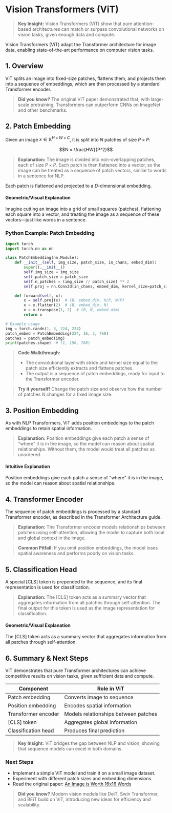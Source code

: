# Vision Transformers (ViT)

> **Key Insight:** Vision Transformers (ViT) show that pure attention-based architectures can match or surpass convolutional networks on vision tasks, given enough data and compute.

Vision Transformers (ViT) adapt the Transformer architecture for image data, enabling state-of-the-art performance on computer vision tasks.

## 1. Overview

ViT splits an image into fixed-size patches, flattens them, and projects them into a sequence of embeddings, which are then processed by a standard Transformer encoder.

> **Did you know?** The original ViT paper demonstrated that, with large-scale pretraining, Transformers can outperform CNNs on ImageNet and other benchmarks.

## 2. Patch Embedding
Given an image $`x \in \mathbb{R}^{H \times W \times C}`$, it is split into $`N`$ patches of size $`P \times P`$:

```math
N = \frac{HW}{P^2}
```

> **Explanation:**
> The image is divided into non-overlapping patches, each of size $P \times P$. Each patch is then flattened into a vector, so the image can be treated as a sequence of patch vectors, similar to words in a sentence for NLP.

Each patch is flattened and projected to a $`D`$-dimensional embedding.

#### Geometric/Visual Explanation

Imagine cutting an image into a grid of small squares (patches), flattening each square into a vector, and treating the image as a sequence of these vectors—just like words in a sentence.

### Python Example: Patch Embedding
```python
import torch
import torch.nn as nn

class PatchEmbedding(nn.Module):
    def __init__(self, img_size, patch_size, in_chans, embed_dim):
        super().__init__()
        self.img_size = img_size
        self.patch_size = patch_size
        self.n_patches = (img_size // patch_size) ** 2
        self.proj = nn.Conv2d(in_chans, embed_dim, kernel_size=patch_size, stride=patch_size)

    def forward(self, x):
        x = self.proj(x)  # (B, embed_dim, H/P, W/P)
        x = x.flatten(2)  # (B, embed_dim, N)
        x = x.transpose(1, 2)  # (B, N, embed_dim)
        return x

# Example usage
img = torch.randn(1, 3, 224, 224)
patch_embed = PatchEmbedding(224, 16, 3, 768)
patches = patch_embed(img)
print(patches.shape)  # (1, 196, 768)
```

> **Code Walkthrough:**
> - The convolutional layer with stride and kernel size equal to the patch size efficiently extracts and flattens patches.
> - The output is a sequence of patch embeddings, ready for input to the Transformer encoder.

> **Try it yourself!** Change the patch size and observe how the number of patches $`N`$ changes for a fixed image size.

## 3. Position Embedding

As with NLP Transformers, ViT adds position embeddings to the patch embeddings to retain spatial information.

> **Explanation:**
> Position embeddings give each patch a sense of "where" it is in the image, so the model can reason about spatial relationships. Without them, the model would treat all patches as unordered.

#### Intuitive Explanation

Position embeddings give each patch a sense of "where" it is in the image, so the model can reason about spatial relationships.

## 4. Transformer Encoder

The sequence of patch embeddings is processed by a standard Transformer encoder, as described in the Transformer Architecture guide.

> **Explanation:**
> The Transformer encoder models relationships between patches using self-attention, allowing the model to capture both local and global context in the image.

> **Common Pitfall:**
> If you omit position embeddings, the model loses spatial awareness and performs poorly on vision tasks.

## 5. Classification Head

A special [CLS] token is prepended to the sequence, and its final representation is used for classification.

> **Explanation:**
> The [CLS] token acts as a summary vector that aggregates information from all patches through self-attention. The final output for this token is used as the image representation for classification.

#### Geometric/Visual Explanation

The [CLS] token acts as a summary vector that aggregates information from all patches through self-attention.

## 6. Summary & Next Steps

ViT demonstrates that pure Transformer architectures can achieve competitive results on vision tasks, given sufficient data and compute.

| Component           | Role in ViT                        |
|---------------------|------------------------------------|
| Patch embedding     | Converts image to sequence         |
| Position embedding  | Encodes spatial information        |
| Transformer encoder | Models relationships between patches|
| [CLS] token         | Aggregates global information      |
| Classification head | Produces final prediction          |

> **Key Insight:** ViT bridges the gap between NLP and vision, showing that sequence models can excel in both domains.

### Next Steps
- Implement a simple ViT model and train it on a small image dataset.
- Experiment with different patch sizes and embedding dimensions.
- Read the original paper: [An Image is Worth 16x16 Words](https://arxiv.org/abs/2010.11929)

> **Did you know?** Modern vision models like DeiT, Swin Transformer, and BEiT build on ViT, introducing new ideas for efficiency and scalability. 